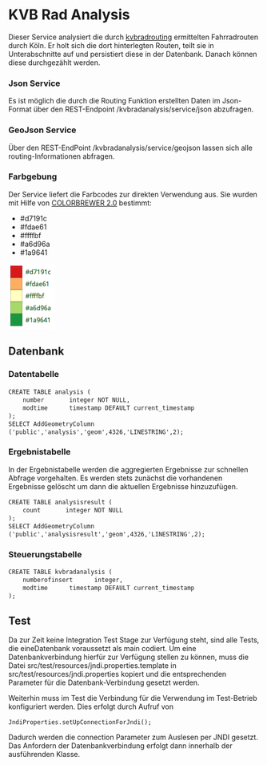 # KVB Rad Analysis

Dieser Service analysiert die durch [kvbradrouting](https://github.com/codeforcologne/kvbradrouting) ermittelten Fahrradrouten durch Köln. Er holt sich die dort hinterlegten Routen, teilt sie in Unterabschnitte auf und persistiert diese in der Datenbank. Danach können diese durchgezählt werden. 

### Json Service

Es ist möglich die durch die Routing Funktion erstellten Daten im Json-Format über den REST-Endpoint /kvbradanalysis/service/json abzufragen.

### GeoJson Service

Über den REST-EndPoint /kvbradanalysis/service/geojson lassen sich alle routing-Informationen abfragen.

### Farbgebung

Der Service liefert die Farbcodes zur direkten Verwendung aus. Sie wurden mit Hilfe von [COLORBREWER 2.0](http://colorbrewer2.org/) bestimmt:

- #d7191c
- #fdae61
- #ffffbf
- #a6d96a
- #1a9641

![Farbgebung](colorbrewer2.org.png "Diese Farben stehen zur Verfügung")



## Datenbank

### Datentabelle

	CREATE TABLE analysis (
    	number       integer NOT NULL,
    	modtime      timestamp DEFAULT current_timestamp
	);
	SELECT AddGeometryColumn ('public','analysis','geom',4326,'LINESTRING',2);

### Ergebnistabelle

In der Ergebnistabelle werden die aggregierten Ergebnisse zur schnellen Abfrage vorgehalten. Es werden stets zunächst die vorhandenen Ergebnisse gelöscht um dann die aktuellen Ergebnisse hinzuzufügen. 

	CREATE TABLE analysisresult (
    	count       integer NOT NULL
	);
	SELECT AddGeometryColumn ('public','analysisresult','geom',4326,'LINESTRING',2);


### Steuerungstabelle

	CREATE TABLE kvbradanalysis (
	    numberofinsert      integer,
	    modtime      timestamp DEFAULT current_timestamp
	);


## Test

Da zur Zeit keine Integration Test Stage zur Verfügung steht, sind alle Tests, die eineDatenbank voraussetzt als main codiert. Um eine Datenbankverbindung hierfür zur Verfügung stellen zu können, muss die Datei src/test/resources/jndi.properties.template in src/test/resources/jndi.properties kopiert und die entsprechenden Parameter für die Datenbank-Verbindung gesetzt werden.

Weiterhin muss im Test die Verbindung für die Verwendung im Test-Betrieb konfiguriert werden. Dies erfolgt durch Aufruf von 		

	JndiProperties.setUpConnectionForJndi();

Dadurch werden die connection Parameter zum Auslesen per JNDI gesetzt. Das Anfordern der Datenbankverbindung erfolgt dann innerhalb der ausführenden Klasse.